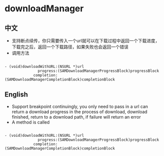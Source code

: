 # downloadManager
## 中文
- 支持断点续传，你只需要传入一个url就可以在下载过程中返回一个下载进度，下载完之后，返回一个下载路径，如果失败也会返回一个错误
- 调用方法

```objc

- (void)downloadWithURL:(NSURL *)url
               progress:(SAMDownloadManagerProgressBlock)progressBlock
             completion:(SAMDownloadManagerCompletionBlock)completionBlock
```

## English
- Support breakpoint continuingly, you only need to pass in a url can return a download progress in the process of download, download finished, return to a download path, if failure will return an error
- A method is called

```objc

- (void)downloadWithURL:(NSURL *)url
               progress:(SAMDownloadManagerProgressBlock)progressBlock
             completion:(SAMDownloadManagerCompletionBlock)completionBlock

```